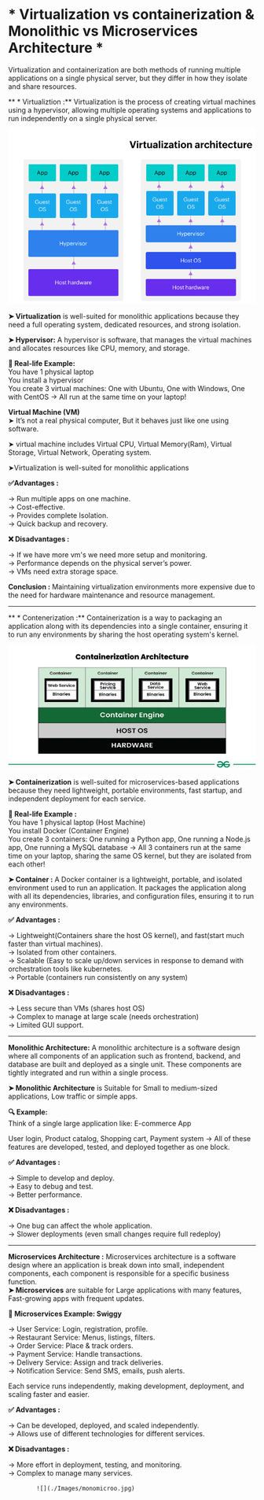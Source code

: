 # * Virtualization vs containerization & Monolithic vs Microservices Architecture *

Virtualization and containerization are both methods of running multiple applications on a single physical server, but they differ in how they isolate and share resources.

** * Virtualiztion :** Virtualization is the process of creating virtual machines using a hypervisor, allowing multiple operating systems and applications to run independently on a single physical server.

![](./Images/virtualization-.png)

**➤ Virtualization** is well-suited for monolithic applications because they need a full operating system, dedicated resources, and strong isolation.

**➤ Hypervisor:** A hypervisor is software, that manages the virtual machines and allocates resources like CPU, memory, and storage.

**🧠 Real-life Example:**  
You have 1 physical laptop  
You install a hypervisor  
You create 3 virtual machines: One with Ubuntu, One with Windows, One with CentOS → All run at the same time on your laptop!

**Virtual Machine (VM)**  
➤ It’s not a real physical computer, But it behaves just like one using software.

➤ virtual machine includes Virtual CPU, Virtual Memory(Ram), Virtual Storage, Virtual Network, Operating system.

➤Virtualization is well-suited for monolithic applications 

**✅Advantages :**

→ Run multiple apps on one machine.  
→ Cost-effective.  
→ Provides complete Isolation.  
→ Quick backup and recovery.

**❌ Disadvantages :**

→ If we have more vm's we need more setup and monitoring.  
→ Performance depends on the physical server’s power.  
→  VMs need extra storage space.

**Conclusion :** Maintaining virtualization environments more expensive due to the need for hardware maintenance and resource management.

---

** * Contenerization :** Containerization is a way to packaging an application along with its dependencies into a single container, ensuring it to run any environments by sharing the host 
                    operating system's kernel.

![](./Images/Containerization.webp)

**➤ Containerization** is well-suited for microservices-based applications because they need lightweight, portable environments, fast startup, and independent deployment for each service.

**🧠 Real-life Example :**  
You have 1 physical laptop (Host Machine)  
You install Docker (Container Engine)  
You create 3 containers: One running a Python app, One running a Node.js app, One running a MySQL database → All 3 containers run at the same time on your laptop, sharing the same OS kernel, but they are isolated from each other!

**➤ Container :** A Docker container is a lightweight, portable, and isolated environment used to run an application. It packages the application along with all its dependencies, libraries,
              and configuration files, ensuring it to run any environments.

**✅ Advantages :** 

→ Lightweight(Containers share the host OS kernel), and fast(start much faster than virtual machines).  
→ Isolated from other containers.  
→ Scalable (Easy to scale up/down services in response to demand with orchestration tools like kubernetes.  
→ Portable (containers run consistently on any system)

**❌ Disadvantages :**

→ Less secure than VMs (shares host OS)  
→ Complex to manage at large scale (needs orchestration)  
→ Limited GUI support.

---

**Monolithic Architecture:** A monolithic architecture is a software design where all components of an application such as frontend, backend, and database are built and deployed as a single
                           unit. These components are tightly integrated and run within a single process.

**➤ Monolithic Architecture** is Suitable for Small to medium-sized applications, Low traffic or simple apps.

**🔍 Example:**  
Think of a single large application like: E-commerce App

User login, Product catalog, Shopping cart, Payment system → All of these features are developed, tested, and deployed together as one block.

**✅ Advantages :**

→ Simple to develop and deploy.  
→ Easy to debug and test.  
→ Better performance.

**❌ Disadvantages :**

→ One bug can affect the whole application.  
→ Slower deployments (even small changes require full redeploy)

---

**Microservices Architecture :** Microservices architecture is a software design where an application is break down into small, independent components, each component is responsible for a
                               specific business function.  
**➤ Microservices** are suitable for Large applications with many features, Fast-growing apps with frequent updates.

**🛵 Microservices Example: Swiggy**

→ User Service: Login, registration, profile.  
→ Restaurant Service: Menus, listings, filters.  
→ Order Service: Place & track orders.  
→ Payment Service: Handle transactions.  
→ Delivery Service: Assign and track deliveries.  
→ Notification Service: Send SMS, emails, push alerts.

Each service runs independently, making development, deployment, and scaling faster and easier.

**✅ Advantages :**

→ Can be developed, deployed, and scaled independently.  
→ Allows use of different technologies for different services.

**❌ Disadvantages :**

→ More effort in deployment, testing, and monitoring.  
→ Complex to manage many services.

            ![](./Images/monomicroo.jpg)
